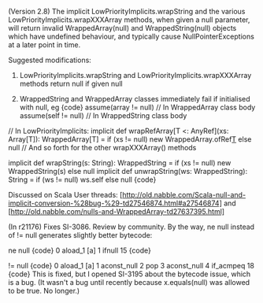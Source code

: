 (Version 2.8) The implicit LowPriorityImplicits.wrapString and the various LowPriorityImplicits.wrapXXXArray methods, when given a null parameter, will return invalid WrappedArray(null) and WrappedString(null) objects which have undefined behaviour, and typically cause NullPointerExceptions at a later point in time.  

Suggested modifications:

1) LowPriorityImplicits.wrapString and LowPriorityImplicits.wrapXXXArray methods return null if given null

2) WrappedString and WrappedArray classes immediately fail if initialised with null, eg 
{code}
assume(array != null) // In WrappedArray class body
assume(self != null) // In WrappedString class body

// In LowPriorityImplicits:
implicit def wrapRefArray[T <: AnyRef](xs: Array[T]): WrappedArray[T] = if (xs != null) new WrappedArray.ofRef[T](xs) else null
// And so forth for the other wrapXXXArray() methods

implicit def wrapString(s: String): WrappedString = if (xs != null) new WrappedString(s) else null
implicit def unwrapString(ws: WrappedString): String = if (ws != null) ws.self else null
{code}

Discussed on Scala User threads:
[http://old.nabble.com/Scala-null-and-implicit-conversion-%28bug-%29-td27546874.html#a27546874]
and
[http://old.nabble.com/nulls-and-WrappedArray-td27637395.html]

(In r21176) Fixes SI-3086. Review by community.
By the way, ne null instead of != null generates slightly better bytecode:

ne null
{code}
     0  aload_1 [a]
     1  ifnull 15
{code}

!= null
{code}
     0  aload_1 [a]
     1  aconst_null
     2  pop
     3  aconst_null
     4  if_acmpeq 18
{code}
This is fixed, but I opened SI-3195 about the bytecode issue, which is a bug.  (It wasn't a bug until recently because x.equals(null) was allowed to be true.  No longer.)
